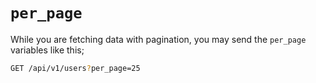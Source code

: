 # `per_page`

While you are fetching data with pagination, you may send the `per_page` variables like this;

```bash
GET /api/v1/users?per_page=25
```
